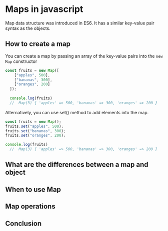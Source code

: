 # Maps in javascript 
Map data structure was introduced in ES6. It has a similar key-value pair syntax as the objects.

## How to create a map

You can create a map by passing an array of the key-value pairs into the `new Map` constructor
```javascript
const fruits = new Map([
    ["apples", 500],
    ["bananas", 300],
    ["oranges", 200]
  ]);
  
  console.log(fruits) 
  //  Map(3) { 'apples' => 500, 'bananas' => 300, 'oranges' => 200 }

```
Alternatively, you can use set() method to add elements into the map.
```javascript
const fruits = new Map();
fruits.set("apples", 500);
fruits.set("bananas", 300);
fruits.set("oranges", 200);

console.log(fruits) 
  //  Map(3) { 'apples' => 500, 'bananas' => 300, 'oranges' => 200 }
```
## What are the differences between a map and object
## When to use Map

## Map operations
## Conclusion 